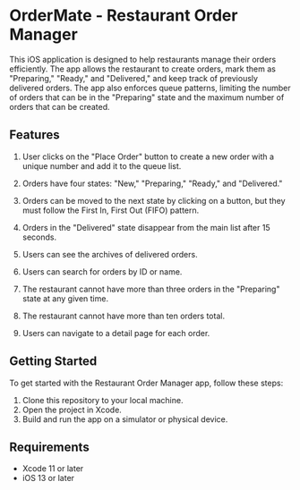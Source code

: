 
# OrderMate - Restaurant Order Manager

This iOS application is designed to help restaurants manage their orders efficiently. The app allows the restaurant to create orders, mark them as "Preparing," "Ready," and "Delivered," and keep track of previously delivered orders. The app also enforces queue patterns, limiting the number of orders that can be in the "Preparing" state and the maximum number of orders that can be created.


## Features

1. User clicks on the "Place Order" button to create a new order with a unique number and add it to the queue list.

2. Orders have four states: "New," "Preparing," "Ready," and "Delivered."

3. Orders can be moved to the next state by clicking on a button, but they must follow the First In, First Out (FIFO) pattern.

4. Orders in the "Delivered" state disappear from the main list after 15 seconds.

5. Users can see the archives of delivered orders.

6. Users can search for orders by ID or name.

7. The restaurant cannot have more than three orders in the "Preparing" state at any given time.

8. The restaurant cannot have more than ten orders total.

9. Users can navigate to a detail page for each order.


## Getting Started

To get started with the Restaurant Order Manager app, follow these steps:

1. Clone this repository to your local machine.
2. Open the project in Xcode.
3. Build and run the app on a simulator or physical device.


## Requirements

- Xcode 11 or later
- iOS 13 or later
